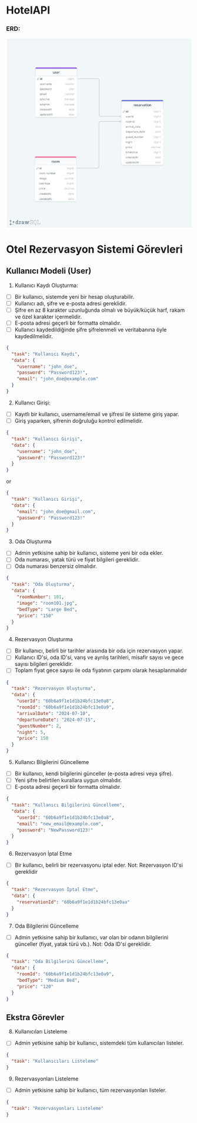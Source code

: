 # HotelAPI

### ERD:

![ERD](./erdHotelApi.png)

# Otel Rezervasyon Sistemi Görevleri

## Kullanıcı Modeli (User)

1. Kullanıcı Kaydı Oluşturma:

- [ ] Bir kullanıcı, sistemde yeni bir hesap oluşturabilir.
- [ ] Kullanıcı adı, şifre ve e-posta adresi gereklidir.
- [ ] Şifre en az 8 karakter uzunluğunda olmalı ve büyük/küçük harf, rakam ve özel karakter içermelidir.
- [ ] E-posta adresi geçerli bir formatta olmalıdır.
- [ ] Kullanıcı kaydedildiğinde şifre şifrelenmeli ve veritabanına öyle kaydedilmelidir.

```json
{
  "task": "Kullanıcı Kaydı",
  "data": {
    "username": "john_doe",
    "password": "Password123!",
    "email": "john_doe@example.com"
  }
}
```

2. Kullanıcı Girişi:

- [ ] Kayıtlı bir kullanıcı, username/email ve şifresi ile sisteme giriş yapar.
- [ ] Giriş yaparken, şifrenin doğruluğu kontrol edilmelidir.

```json
{
  "task": "Kullanıcı Girişi",
  "data": {
    "username": "john_doe",
    "password": "Password123!"
  }
}
```

or

```json
{
  "task": "Kullanıcı Girişi",
  "data": {
    "email": "john_doe@gmail.com",
    "password": "Password123!"
  }
}
```

3. Oda Oluşturma

- [ ] Admin yetkisine sahip bir kullanıcı, sisteme yeni bir oda ekler.
- [ ] Oda numarası, yatak türü ve fiyat bilgileri gereklidir.
- [ ] Oda numarası benzersiz olmalıdır.

```json
{
  "task": "Oda Oluşturma",
  "data": {
    "roomNumber": 101,
    "image": "room101.jpg",
    "bedType": "Large Bed",
    "price": "150"
  }
}
```

4. Rezervasyon Oluşturma

- [ ] Bir kullanıcı, belirli bir tarihler arasında bir oda için rezervasyon yapar.
- [ ] Kullanıcı ID'si, oda ID'si, varış ve ayrılış tarihleri, misafir sayısı ve gece sayısı bilgileri gereklidir.
- [ ] Toplam fiyat gece sayısı ile oda fiyatının çarpımı olarak hesaplanmalıdır

```json
{
  "task": "Rezervasyon Oluşturma",
  "data": {
    "userId": "60b6a9f1e1d1b24bfc13e0a8",
    "roomId": "60b6a9f1e1d1b24bfc13e0a9",
    "arrivalDate": "2024-07-10",
    "departureDate": "2024-07-15",
    "guestNumber": 2,
    "night": 5,
    "price": 150
  }
}
```

5. Kullanıcı Bilgilerini Güncelleme

- [ ] Bir kullanıcı, kendi bilgilerini günceller (e-posta adresi veya şifre).
- [ ] Yeni şifre belirtilen kurallara uygun olmalıdır.
- [ ] E-posta adresi geçerli bir formatta olmalıdır.

```json
{
  "task": "Kullanıcı Bilgilerini Güncelleme",
  "data": {
    "userId": "60b6a9f1e1d1b24bfc13e0a8",
    "email": "new_email@example.com",
    "password": "NewPassword123!"
  }
}
```

6. Rezervasyon İptal Etme

- [ ] Bir kullanıcı, belirli bir rezervasyonu iptal eder.
      Not: Rezervasyon ID'si gereklidir

```json
{
  "task": "Rezervasyon İptal Etme",
  "data": {
    "reservationId": "60b6a9f1e1d1b24bfc13e0aa"
  }
}
```

7. Oda Bilgilerini Güncelleme

- [ ] Admin yetkisine sahip bir kullanıcı, var olan bir odanın bilgilerini günceller (fiyat, yatak türü vb.).
      Not: Oda ID'si gereklidir.

```json
{
  "task": "Oda Bilgilerini Güncelleme",
  "data": {
    "roomId": "60b6a9f1e1d1b24bfc13e0a9",
    "bedType": "Medium Bed",
    "price": "120"
  }
}
```

## Ekstra Görevler

8. Kullanıcıları Listeleme

- [ ] Admin yetkisine sahip bir kullanıcı, sistemdeki tüm kullanıcıları listeler.

```json
{
  "task": "Kullanıcıları Listeleme"
}
```

9. Rezervasyonları Listeleme

- [ ] Admin yetkisine sahip bir kullanıcı, tüm rezervasyonları listeler.

```json
{
  "task": "Rezervasyonları Listeleme"
}
```
